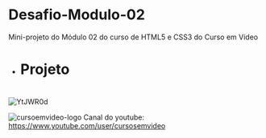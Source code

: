 # Desafio-Modulo-02
Mini-projeto do Módulo 02 do curso de HTML5 e CSS3 do Curso em Vídeo
* # Projeto <h1>
![YtJWR0d](https://user-images.githubusercontent.com/62958588/129760831-1ff45d09-c8b2-4d1a-8b0b-89a2d6b0cea5.png)

  ![cursoemvideo-logo](https://user-images.githubusercontent.com/62958588/129761363-8a2bc45b-bfce-40f9-8bf5-a04bcf3c7d23.png)
Canal do youtube: https://www.youtube.com/user/cursosemvideo
